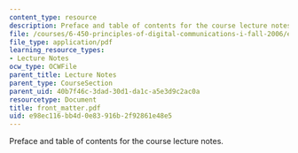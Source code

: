 ```yaml
---
content_type: resource
description: Preface and table of contents for the course lecture notes.
file: /courses/6-450-principles-of-digital-communications-i-fall-2006/e98ec116bb4d0e83916b2f92861e48e5_front_matter.pdf
file_type: application/pdf
learning_resource_types:
- Lecture Notes
ocw_type: OCWFile
parent_title: Lecture Notes
parent_type: CourseSection
parent_uid: 40b7f46c-3dad-30d1-da1c-a5e3d9c2ac0a
resourcetype: Document
title: front_matter.pdf
uid: e98ec116-bb4d-0e83-916b-2f92861e48e5
---
```

Preface and table of contents for the course lecture notes.

